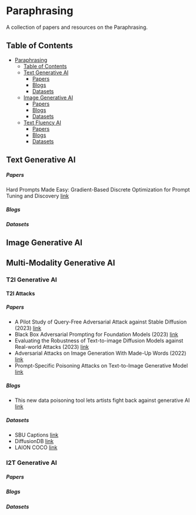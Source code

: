 # Paraphrasing<span id="head"/>

A collection of papers and resources on the Paraphrasing.

## Table of Contents<span id="table-of-contents"/>
* [Paraphrasing](#head)
   * [Table of Contents](#table-of-contents)
   * [Text Generative AI](#text-generative)
     * [Papers](#text-generative-papers)
     * [Blogs](#text-generative-blogs)
     * [Datasets](#text-generative-datasets)
   * [Image Generative AI](#image-generative)
     * [Papers](#text-generative-papers)
     * [Blogs](#text-generative-blogs)
     * [Datasets](#text-generative-datasets)
   * [Text Fluency AI](#text-generative)
     * [Papers](#text-generative-papers)
     * [Blogs](#text-generative-blogs)
     * [Datasets](#text-generative-datasets)

## Text Generative AI<span id="text-generative"/>
##### Papers <span id="text-generative-papers"/>
Hard Prompts Made Easy: Gradient-Based Discrete Optimization for Prompt Tuning and Discovery [link](https://arxiv.org/abs/2302.03668)
##### Blogs <span id="text-generative-blogs"/>
##### Datasets <span id="text-generative-datasets"/>
## Image Generative AI<span id="image-generative"/>
## Multi-Modality Generative AI<span id="mlt-generative"/>
### T2I Generative AI<span id="t2i-generative"/>
#### T2I Attacks<span id="t2i-generative-attacks"/>
##### Papers <span id="t2i-generative-attacks-papers"/>
* A Pilot Study of Query-Free Adversarial Attack against Stable Diffusion (2023) [link](https://arxiv.org/abs/2303.16378)
* Black Box Adversarial Prompting for Foundation Models (2023) [link](https://arxiv.org/abs/2302.04237)
* Evaluating the Robustness of Text-to-image Diffusion Models against Real-world Attacks (2023) [link](https://arxiv.org/abs/2306.13103)
* Adversarial Attacks on Image Generation With Made-Up Words (2022) [link](https://arxiv.org/abs/2208.04135)
* Prompt-Specific Poisoning Attacks on Text-to-Image Generative Model [link](https://arxiv.org/abs/2310.13828)
##### Blogs <span id="t2i-generative-attacks-blogs"/>
* This new data poisoning tool lets artists fight back against generative AI [link](https://www.technologyreview.com/2023/10/23/1082189/data-poisoning-artists-fight-generative-ai/amp/)  
##### Datasets <span id="t2i-generative-attacks-datasets"/>
* SBU Captions [link](https://huggingface.co/datasets/sbu_captions)
* DiffusionDB [link](https://huggingface.co/datasets/poloclub/diffusiondb)
* LAION COCO [link](https://huggingface.co/datasets/laion/laion-coco)
### I2T Generative AI<span id="i2t-generative"/>
##### Papers <span id="i2t-generative-papers"/>
##### Blogs <span id="i2t-generative-blogs"/>
##### Datasets <span id="i2t-generative-datasets"/>
